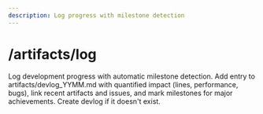 ```yaml
---
description: Log progress with milestone detection
---
```


# /artifacts/log

<instructions>
Log development progress with automatic milestone detection.
</instructions>

<approach>
Add entry to artifacts/devlog_YYMM.md with quantified impact (lines, performance, bugs), link recent artifacts and issues, and mark milestones for major achievements. Create devlog if it doesn't exist.
</approach>